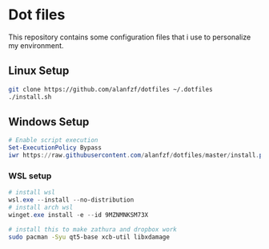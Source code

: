 # Dot files
This repository contains some configuration files that i use to personalize my environment.

## Linux Setup

```bash
git clone https://github.com/alanfzf/dotfiles ~/.dotfiles
./install.sh
```

## Windows Setup

```powershell
# Enable script execution
Set-ExecutionPolicy Bypass
iwr https://raw.githubusercontent.com/alanfzf/dotfiles/master/install.ps1 | iex
```

### WSL setup

```powershell
# install wsl
wsl.exe --install --no-distribution
# install arch wsl
winget.exe install -e --id 9MZNMNKSM73X
```

```bash
# install this to make zathura and dropbox work
sudo pacman -Syu qt5-base xcb-util libxdamage
```
